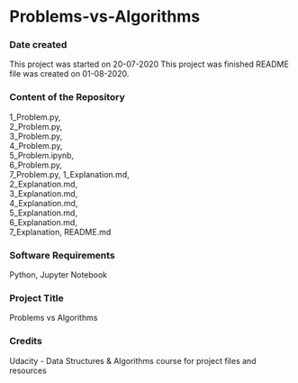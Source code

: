 # Problems-vs-Algorithms

### Date created
This project was started on 20-07-2020
This project was finished README file was created on 01-08-2020.

### Content of the Repository
1_Problem.py,       
2_Problem.py,       
3_Problem.py,   
4_Problem.py,       
5_Problem.ipynb,       
6_Problem.py,       
7_Problem.py, 
1_Explanation.md,  
2_Explanation.md,   
3_Explanation.md,   
4_Explanation.md,   
5_Explanation.md,   
6_Explanation.md,  
7_Explanation, 
README.md


### Software Requirements
Python, Jupyter Notebook

### Project Title
Problems vs Algorithms

### Credits
Udacity - Data Structures & Algorithms course for project files and resources